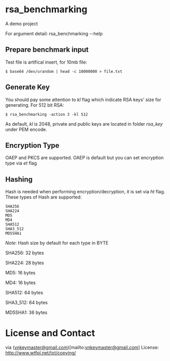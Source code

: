 # rsa_benchmarking
A demo project

For argument detail: rsa_benchmarking --help

## Prepare benchmark input

Test file is artifical insert, for 10mb file:
```
$ base64 /dev/urandom | head -c 10000000 > file.txt
```

## Generate Key

You should pay some attention to _kl_ flag which indicate RSA keys' size for generating.
For 512 bit RSA:
```
$ rsa_benchmarking -action 3 -kl 512
```

As default, _kl_ is 2048, private and public keys are located in folder _rsa_key_ under PEM encode.

## Encryption Type

OAEP and PKCS are supported. OAEP is default but you can set encryption type via _et_ flag

## Hashing

Hash is needed when performing encryption/decryption, it is set via _ht_ flag. These types of Hash are supported:
```
SHA256
SHA224
MD5
MD4
SHA512
SHA3_512
MD5SHA1
```

*Note*: Hash size by default for each type in BYTE

SHA256: 32 bytes

SHA224: 28 bytes

MD5: 16 bytes

MD4: 16 bytes

SHA512: 64 bytes

SHA3_512: 64 bytes

MD5SHA1: 36 bytes

# License and Contact

via (vnkeymaster@gmail.com)[mailto:vnkeymaster@gmail.com]
License: http://www.wtfpl.net/txt/copying/